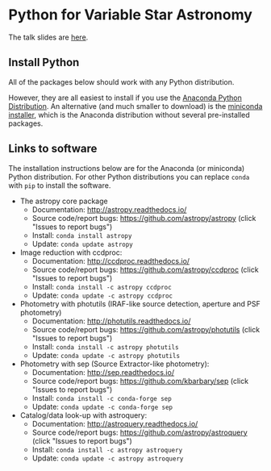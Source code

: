 # Python for Variable Star Astronomy

The talk slides are [here](craig-aavso-fall-2017.pdf).

## Install Python

All of the packages below should work with any Python distribution.

However, they are all easiest to install if you use the [Anaconda Python Distribution](https://www.anaconda.com/download/#macos). An alternative (and much smaller to download) is the [miniconda installer](https://conda.io/miniconda.html), which is the Anaconda distribution without several pre-installed packages.

## Links to software

The installation instructions below are for the Anaconda (or miniconda) Python distribution. For other Python distributions you can replace `conda` with `pip` to install the software.

+ The astropy core package
    * Documentation: http://astropy.readthedocs.io/
    * Source code/report bugs: https://github.com/astropy/astropy (click "Issues to report bugs")
    * Install: `conda install astropy`
    * Update: `conda update astropy`
+ Image reduction with ccdproc:
    * Documentation: http://ccdproc.readthedocs.io/
    * Source code/report bugs: https://github.com/astropy/ccdproc (click "Issues to report bugs")
    * Install: `conda install -c astropy ccdproc`
    * Update: `conda update -c astropy ccdproc`
+ Photometry with photutils (IRAF-like source detection, aperture and PSF photometry)
    * Documentation: http://photutils.readthedocs.io/
    * Source code/report bugs: https://github.com/astropy/photutils (click "Issues to report bugs")
    * Install: `conda install -c astropy photutils`
    * Update: `conda update -c astropy photutils`
+ Photometry with sep (Source Extractor-like photometry):
    * Documentation: http://sep.readthedocs.io/
    * Source code/report bugs: https://github.com/kbarbary/sep (click "Issues to report bugs")
    * Install: `conda install -c conda-forge sep`
    * Update: `conda update -c conda-forge sep`
+ Catalog/data look-up with astroquery:
    * Documentation: http://astroquery.readthedocs.io/
    * Source code/report bugs: https://github.com/astropy/astroquery (click "Issues to report bugs")
    * Install: `conda install -c astropy astroquery`
    * Update: `conda update -c astropy astroquery`

